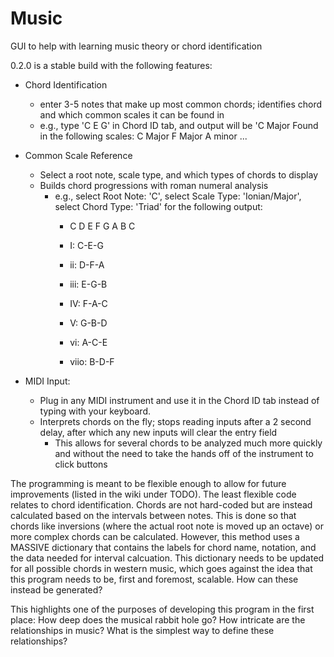 # Music
GUI to help with learning music theory or chord identification

0.2.0 is a stable build with the following features:

- Chord Identification 
    - enter 3-5 notes that make up most common chords; identifies chord and which common scales it can be found in
    - e.g., type 'C E G' in Chord ID tab, and output will be 'C Major     Found in the following scales: C Major F Major A minor ... 

- Common Scale Reference
    - Select a root note, scale type, and which types of chords to display
    - Builds chord progressions with roman numeral analysis
        - e.g., select Root Note: 'C', select Scale Type: 'Ionian/Major', select Chord Type: 'Triad' for the following output:
            - C D E F G A B C
          
            - I: C-E-G
            - ii: D-F-A
            - iii: E-G-B
            - IV: F-A-C
            - V: G-B-D
            - vi: A-C-E
            - viio: B-D-F
            
 - MIDI Input:
    - Plug in any MIDI instrument and use it in the Chord ID tab instead of typing with your keyboard.
    - Interprets chords on the fly; stops reading inputs after a 2 second delay, after which any new inputs will clear the entry field
        - This allows for several chords to be analyzed much more quickly and without the need to take the hands off of the instrument to click buttons
          

The programming is meant to be flexible enough to allow for future improvements (listed in the wiki under TODO). The least flexible code relates to chord identification.
Chords are not hard-coded but are instead calculated based on the intervals between notes.
This is done so that chords like inversions (where the actual root note is moved up an octave) or more complex chords can be calculated.
However, this method uses a MASSIVE dictionary that contains the labels for chord name, notation, and the data needed for interval calcuation.
This dictionary needs to be updated for all possible chords in western music, which goes against the idea that this program needs to be, first and foremost, scalable.
How can these instead be generated?

This highlights one of the purposes of developing this program in the first place: 
How deep does the musical rabbit hole go? 
How intricate are the relationships in music?
What is the simplest way to define these relationships?
